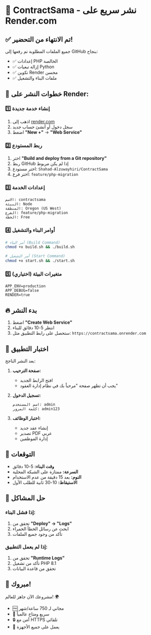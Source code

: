 # 🚀 ContractSama - نشر سريع على Render.com

## ✅ تم الانتهاء من التحضير!

جميع الملفات المطلوبة تم رفعها إلى GitHub بنجاح:
- ✅ إعدادات PHP الخالصة  
- ✅ إزالة تبعيات Python
- ✅ تكوين Render محسن
- ✅ ملفات البناء والتشغيل

## 📱 خطوات النشر على Render:

### 1️⃣ إنشاء خدمة جديدة
1. اذهب إلى [render.com](https://render.com)
2. سجل دخول أو أنشئ حساب جديد
3. اضغط **"New +"** → **"Web Service"**

### 2️⃣ ربط المستودع
1. اختر **"Build and deploy from a Git repository"**
2. ربط GitHub إذا لم يكن مربوط
3. اختر مستودع: `Shahad-Alzuwayhiri/ContractSama`
4. اختر فرع: `feature/php-migration`

### 3️⃣ إعدادات الخدمة
```
الاسم: contractsama
البيئة: Node
المنطقة: Oregon (US West)
الفرع: feature/php-migration
الخطة: Free
```

### 4️⃣ أوامر البناء والتشغيل
```bash
# أمر البناء (Build Command)
chmod +x build.sh && ./build.sh

# أمر التشغيل (Start Command)  
chmod +x start.sh && ./start.sh
```

### 5️⃣ متغيرات البيئة (اختياري)
```
APP_ENV=production
APP_DEBUG=false
RENDER=true
```

## 🔥 بدء النشر

1. اضغط **"Create Web Service"**
2. انتظر 5-10 دقائق للبناء
3. ستحصل على رابط التطبيق مثل:
   `https://contractsama.onrender.com`

## 🧪 اختبار التطبيق

بعد النشر الناجح:

1. **صفحة الترحيب:** 
   - افتح الرابط الجديد
   - يجب أن تظهر صفحة "مرحباً بك في نظام إدارة العقود"

2. **تسجيل الدخول:**
   ```
   اسم المستخدم: admin
   كلمة المرور: admin123
   ```

3. **اختبار الوظائف:**
   - إنشاء عقد جديد
   - تصدير PDF عربي
   - إدارة الموظفين

## 🎯 التوقعات

- **وقت البناء:** 5-10 دقائق
- **السرعة:** ممتازة على الشبكة المحلية
- **النوم:** بعد 15 دقيقة من عدم الاستخدام
- **الاستيقاظ:** 10-30 ثانية للطلب الأول

## 🛟 حل المشاكل

### إذا فشل البناء:
1. تحقق من **"Deploy" → "Logs"**
2. ابحث عن رسائل الخطأ الحمراء
3. تأكد من وجود جميع الملفات

### إذا لم يعمل التطبيق:
1. تحقق من **"Runtime Logs"**
2. تأكد من تشغيل PHP 8.1
3. تحقق من قاعدة البيانات

## 🎊 مبروك!

مشروعك الآن جاهز للعالم! 🌍
- 🆓 مجاني لـ 750 ساعة/شهر  
- 🚀 سريع ومتاح عالمياً
- 🔒 آمن مع HTTPS تلقائي
- 📱 يعمل على جميع الأجهزة